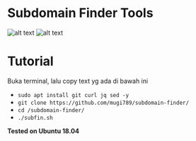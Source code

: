 # Subdomain Finder Tools

![alt text](https://raw.githubusercontent.com/mugi789/subdomain-finder/main/Screenshot%20from%202021-02-25%2021-49-14.png)
![alt text](https://raw.githubusercontent.com/mugi789/subdomain-finder/main/Screenshot%20from%202021-02-25%2021-49-48.png)

# Tutorial
Buka terminal, lalu copy text yg ada di bawah ini
* ``` sudo apt install git curl jq sed -y ```
* ``` git clone https://github.com/mugi789/subdomain-finder/ ```
* ``` cd /subdomain-finder/ ```
* ``` ./subfin.sh ```


**Tested on Ubuntu 18.04**

